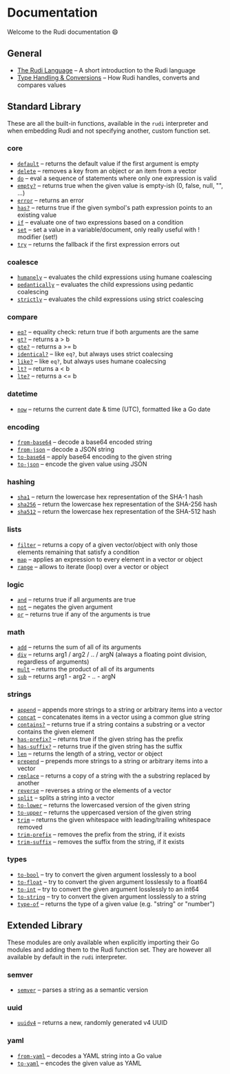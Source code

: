 # Documentation

Welcome to the Rudi documentation :smile:

## General

<!-- BEGIN_TOPICS_TOC -->
* [The Rudi Language](language.md) – A short introduction to the Rudi language
* [Type Handling & Conversions](coalescing.md) – How Rudi handles, converts and compares values
<!-- END_TOPICS_TOC -->

## Standard Library

These are all the built-in functions, available in the `rudi` interpreter and when embedding Rudi
and not specifying another, custom function set.

<!-- BEGIN_STDLIB_TOC -->
### core

* [`default`](stdlib/core/default.md) – returns the default value if the first argument is empty
* [`delete`](stdlib/core/delete.md) – removes a key from an object or an item from a vector
* [`do`](stdlib/core/do.md) – eval a sequence of statements where only one expression is valid
* [`empty?`](stdlib/core/empty.md) – returns true when the given value is empty-ish (0, false, null, "", ...)
* [`error`](stdlib/core/error.md) – returns an error
* [`has?`](stdlib/core/has.md) – returns true if the given symbol's path expression points to an existing value
* [`if`](stdlib/core/if.md) – evaluate one of two expressions based on a condition
* [`set`](stdlib/core/set.md) – set a value in a variable/document, only really useful with ! modifier (set!)
* [`try`](stdlib/core/try.md) – returns the fallback if the first expression errors out

### coalesce

* [`humanely`](stdlib/coalesce/humanely.md) – evaluates the child expressions using humane coalescing
* [`pedantically`](stdlib/coalesce/pedantically.md) – evaluates the child expressions using pedantic coalescing
* [`strictly`](stdlib/coalesce/strictly.md) – evaluates the child expressions using strict coalescing

### compare

* [`eq?`](stdlib/compare/eq.md) – equality check: return true if both arguments are the same
* [`gt?`](stdlib/compare/gt.md) – returns a > b
* [`gte?`](stdlib/compare/gte.md) – returns a >= b
* [`identical?`](stdlib/compare/identical.md) – like `eq?`, but always uses strict coalecsing
* [`like?`](stdlib/compare/like.md) – like `eq?`, but always uses humane coalecsing
* [`lt?`](stdlib/compare/lt.md) – returns a < b
* [`lte?`](stdlib/compare/lte.md) – returns a <= b

### datetime

* [`now`](stdlib/datetime/now.md) – returns the current date & time (UTC), formatted like a Go date

### encoding

* [`from-base64`](stdlib/encoding/from-base64.md) – decode a base64 encoded string
* [`from-json`](stdlib/encoding/from-json.md) – decode a JSON string
* [`to-base64`](stdlib/encoding/to-base64.md) – apply base64 encoding to the given string
* [`to-json`](stdlib/encoding/to-json.md) – encode the given value using JSON

### hashing

* [`sha1`](stdlib/hashing/sha1.md) – return the lowercase hex representation of the SHA-1 hash
* [`sha256`](stdlib/hashing/sha256.md) – return the lowercase hex representation of the SHA-256 hash
* [`sha512`](stdlib/hashing/sha512.md) – return the lowercase hex representation of the SHA-512 hash

### lists

* [`filter`](stdlib/lists/filter.md) – returns a copy of a given vector/object with only those elements remaining that satisfy a condition
* [`map`](stdlib/lists/map.md) – applies an expression to every element in a vector or object
* [`range`](stdlib/lists/range.md) – allows to iterate (loop) over a vector or object

### logic

* [`and`](stdlib/logic/and.md) – returns true if all arguments are true
* [`not`](stdlib/logic/not.md) – negates the given argument
* [`or`](stdlib/logic/or.md) – returns true if any of the arguments is true

### math

* [`add`](stdlib/math/add.md) – returns the sum of all of its arguments
* [`div`](stdlib/math/div.md) – returns arg1 / arg2 / .. / argN (always a floating point division, regardless of arguments)
* [`mult`](stdlib/math/mult.md) – returns the product of all of its arguments
* [`sub`](stdlib/math/sub.md) – returns arg1 - arg2 - .. - argN

### strings

* [`append`](stdlib/strings/append.md) – appends more strings to a string or arbitrary items into a vector
* [`concat`](stdlib/strings/concat.md) – concatenates items in a vector using a common glue string
* [`contains?`](stdlib/strings/contains.md) – returns true if a string contains a substring or a vector contains the given element
* [`has-prefix?`](stdlib/strings/has-prefix.md) – returns true if the given string has the prefix
* [`has-suffix?`](stdlib/strings/has-suffix.md) – returns true if the given string has the suffix
* [`len`](stdlib/strings/len.md) – returns the length of a string, vector or object
* [`prepend`](stdlib/strings/prepend.md) – prepends more strings to a string or arbitrary items into a vector
* [`replace`](stdlib/strings/replace.md) – returns a copy of a string with the a substring replaced by another
* [`reverse`](stdlib/strings/reverse.md) – reverses a string or the elements of a vector
* [`split`](stdlib/strings/split.md) – splits a string into a vector
* [`to-lower`](stdlib/strings/to-lower.md) – returns the lowercased version of the given string
* [`to-upper`](stdlib/strings/to-upper.md) – returns the uppercased version of the given string
* [`trim`](stdlib/strings/trim.md) – returns the given whitespace with leading/trailing whitespace removed
* [`trim-prefix`](stdlib/strings/trim-prefix.md) – removes the prefix from the string, if it exists
* [`trim-suffix`](stdlib/strings/trim-suffix.md) – removes the suffix from the string, if it exists

### types

* [`to-bool`](stdlib/types/to-bool.md) – try to convert the given argument losslessly to a bool
* [`to-float`](stdlib/types/to-float.md) – try to convert the given argument losslessly to a float64
* [`to-int`](stdlib/types/to-int.md) – try to convert the given argument losslessly to an int64
* [`to-string`](stdlib/types/to-string.md) – try to convert the given argument losslessly to a string
* [`type-of`](stdlib/types/type-of.md) – returns the type of a given value (e.g. "string" or "number")
<!-- END_STDLIB_TOC -->

## Extended Library

These modules are only available when explicitly importing their Go modules and adding them to the
Rudi function set. They are however all available by default in the `rudi` interpreter.

<!-- BEGIN_EXTLIB_TOC -->
### semver

* [`semver`](extlib/semver/semver.md) – parses a string as a semantic version

### uuid

* [`uuidv4`](extlib/uuid/uuidv4.md) – returns a new, randomly generated v4 UUID

### yaml

* [`from-yaml`](extlib/yaml/from-yaml.md) – decodes a YAML string into a Go value
* [`to-yaml`](extlib/yaml/to-yaml.md) – encodes the given value as YAML
<!-- END_EXTLIB_TOC -->
